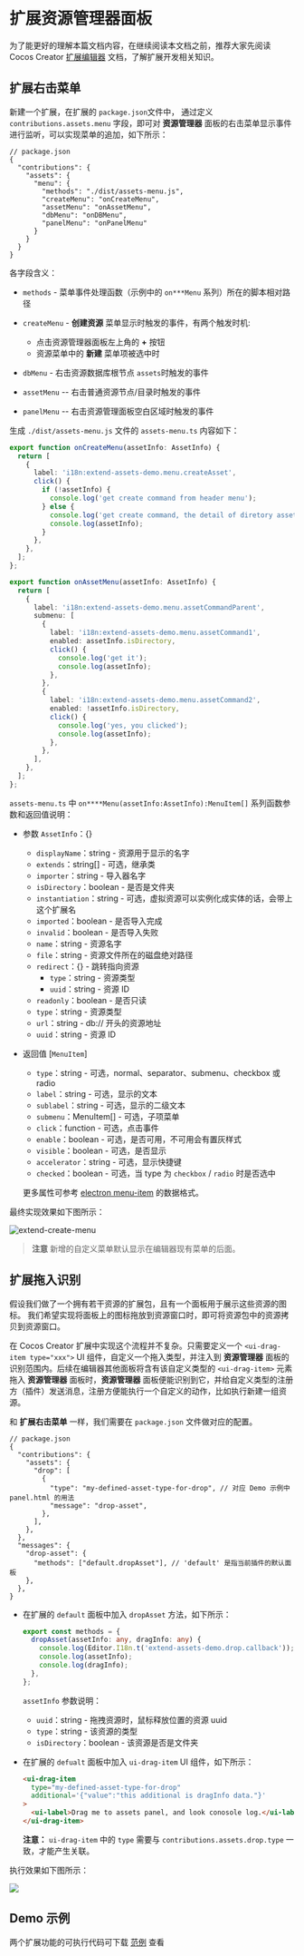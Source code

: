 # 扩展资源管理器面板

为了能更好的理解本篇文档内容，在继续阅读本文档之前，推荐大家先阅读 Cocos Creator [扩展编辑器](../extension/readme.md) 文档，了解扩展开发相关知识。

## 扩展右击菜单
新建一个扩展，在扩展的 `package.json`文件中， 通过定义 `contributions.assets.menu` 字段，即可对 **资源管理器** 面板的右击菜单显示事件进行监听，可以实现菜单的追加，如下所示：

  ```json5
  // package.json
  {
    "contributions": {
      "assets": {
        "menu": {
          "methods": "./dist/assets-menu.js",
          "createMenu": "onCreateMenu",
          "assetMenu": "onAssetMenu",
          "dbMenu": "onDBMenu",
          "panelMenu": "onPanelMenu"
        }
      }
    }
  }
  ```

  各字段含义：

- `methods` - 菜单事件处理函数（示例中的 `on***Menu` 系列）所在的脚本相对路径

- `createMenu` - **创建资源** 菜单显示时触发的事件，有两个触发时机:
  - 点击资源管理器面板左上角的 **+** 按钮
  - 资源菜单中的 **新建** 菜单项被选中时
- `dbMenu` - 右击资源数据库根节点 `assets`时触发的事件
- `assetMenu` -- 右击普通资源节点/目录时触发的事件
- `panelMenu` -- 右击资源管理面板空白区域时触发的事件

生成 `./dist/assets-menu.js` 文件的 `assets-menu.ts` 内容如下：

  ```typescript
  export function onCreateMenu(assetInfo: AssetInfo) {
    return [
      {
        label: 'i18n:extend-assets-demo.menu.createAsset',
        click() {
          if (!assetInfo) {
            console.log('get create command from header menu');
          } else {
            console.log('get create command, the detail of diretory asset is:');
            console.log(assetInfo);
          }
        },
      },
    ];
  };

  export function onAssetMenu(assetInfo: AssetInfo) {
    return [
      {
        label: 'i18n:extend-assets-demo.menu.assetCommandParent',
        submenu: [
          {
            label: 'i18n:extend-assets-demo.menu.assetCommand1',
            enabled: assetInfo.isDirectory,
            click() {
              console.log('get it');
              console.log(assetInfo);
            },
          },
          {
            label: 'i18n:extend-assets-demo.menu.assetCommand2',
            enabled: !assetInfo.isDirectory,
            click() {
              console.log('yes, you clicked');
              console.log(assetInfo);
            },
          },
        ],
      },
    ];
  };
  ```

`assets-menu.ts` 中 `on****Menu(assetInfo:AssetInfo):MenuItem[]` 系列函数参数和返回值说明：

  - 参数 `AssetInfo`：{}

    - `displayName`：string - 资源用于显示的名字
    - `extends`：string[] - 可选，继承类
    - `importer`：string - 导入器名字
    - `isDirectory`：boolean - 是否是文件夹
    - `instantiation`：string - 可选，虚拟资源可以实例化成实体的话，会带上这个扩展名
    - `imported`：boolean - 是否导入完成
    - `invalid`：boolean - 是否导入失败
    - `name`：string - 资源名字
    - `file`：string - 资源文件所在的磁盘绝对路径
    - `redirect`：{} - 跳转指向资源
      - `type`：string - 资源类型
      - `uuid`：string - 资源 ID
    - `readonly`：boolean - 是否只读
    - `type`：string - 资源类型
    - `url`：string - db:// 开头的资源地址
    - `uuid`：string - 资源 ID

  - 返回值 [`MenuItem`]
    - `type`：string - 可选，normal、separator、submenu、checkbox 或 radio
    - `label`：string - 可选，显示的文本
    - `sublabel`：string - 可选，显示的二级文本
    - `submenu`：MenuItem[] - 可选，子项菜单
    - `click`：function - 可选，点击事件
    - `enable`：boolean - 可选，是否可用，不可用会有置灰样式
    - `visible`：boolean - 可选，是否显示
    - `accelerator`：string - 可选，显示快捷键
    - `checked`：boolean - 可选，当 type 为 `checkbox` / `radio` 时是否选中

    更多属性可参考 [electron menu-item](https://www.electronjs.org/docs/api/menu-item) 的数据格式。

最终实现效果如下图所示：

![extend-create-menu](img/extend-create-menu.png)

>**注意** 新增的自定义菜单默认显示在编辑器现有菜单的后面。

## 扩展拖入识别

假设我们做了一个拥有若干资源的扩展包，且有一个面板用于展示这些资源的图标。 我们希望实现将面板上的图标拖放到资源窗口时，即可将资源包中的资源拷贝到资源窗口。

在 Cocos Creator 扩展中实现这个流程并不复杂。只需要定义一个 `<ui-drag-item type="xxx">`  UI 组件，自定义一个拖入类型，并注入到 **资源管理器** 面板的识别范围内。后续在编辑器其他面板将含有该自定义类型的 `<ui-drag-item>` 元素拖入 **资源管理器** 面板时，**资源管理器** 面板便能识别到它，并给自定义类型的注册方（插件）发送消息，注册方便能执行一个自定义的动作，比如执行新建一组资源。

和 **扩展右击菜单** 一样，我们需要在 `package.json` 文件做对应的配置。
```json5
// package.json
{
  "contributions": {
    "assets": {
      "drop": [
        {
          "type": "my-defined-asset-type-for-drop", // 对应 Demo 示例中 panel.html 的用法
          "message": "drop-asset",
        },
      ],
    },
  },
  "messages": {
    "drop-asset": {
      "methods": ["default.dropAsset"], // 'default' 是指当前插件的默认面板
    },
  },
}
```

- 在扩展的 `default` 面板中加入 `dropAsset` 方法，如下所示：
  ```typescript
  export const methods = {
    dropAsset(assetInfo: any, dragInfo: any) {
      console.log(Editor.I18n.t('extend-assets-demo.drop.callback'));
      console.log(assetInfo);
      console.log(dragInfo);
    },
  };
  ```
  `assetInfo` 参数说明：
    - `uuid`：string - 拖拽资源时，鼠标释放位置的资源 uuid
    - `type`：string - 该资源的类型
    - `isDirectory`：boolean - 该资源是否是文件夹

- 在扩展的 `defualt` 面板中加入 `ui-drag-item` UI 组件，如下所示：

  ```html
  <ui-drag-item
    type="my-defined-asset-type-for-drop"
    additional='{"value":"this additional is dragInfo data."}'
  >
    <ui-label>Drag me to assets panel, and look conosole log.</ui-label>
  </ui-drag-item>
  ```

  **注意：** `ui-drag-item` 中的 `type` 需要与 `contributions.assets.drop.type` 一致，才能产生关联。 

执行效果如下图所示：

![](./img/extend-assets-drop.png)

## Demo 示例

两个扩展功能的可执行代码可下载 <a href="img/extend-assets-demo.zip" target="_blank">范例</a> 查看
